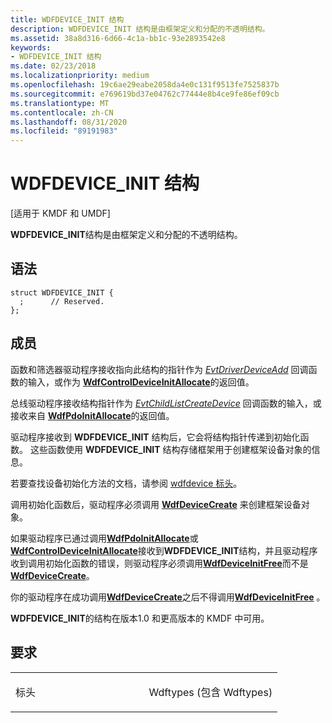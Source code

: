```yaml
---
title: WDFDEVICE_INIT 结构
description: WDFDEVICE_INIT 结构是由框架定义和分配的不透明结构。
ms.assetid: 38a8d316-6d66-4c1a-bb1c-93e2893542e8
keywords:
- WDFDEVICE_INIT 结构
ms.date: 02/23/2018
ms.localizationpriority: medium
ms.openlocfilehash: 19c6ae29eabe2058da4e0c131f9513fe7525837b
ms.sourcegitcommit: e769619bd37e04762c77444e8b4ce9fe86ef09cb
ms.translationtype: MT
ms.contentlocale: zh-CN
ms.lasthandoff: 08/31/2020
ms.locfileid: "89191983"
---
```

# <a name="wdfdevice_init-structure"></a>WDFDEVICE_INIT 结构


\[适用于 KMDF 和 UMDF\]

**WDFDEVICE_INIT**结构是由框架定义和分配的不透明结构。

<a name="syntax"></a>语法
------

```ManagedCPlusPlus
struct WDFDEVICE_INIT {
  ;      // Reserved.
};
```

<a name="members"></a>成员
----------

函数和筛选器驱动程序接收指向此结构的指针作为 [*EvtDriverDeviceAdd*](/windows-hardware/drivers/ddi/wdfdriver/nc-wdfdriver-evt_wdf_driver_device_add) 回调函数的输入，或作为 [**WdfControlDeviceInitAllocate**](/windows-hardware/drivers/ddi/wdfcontrol/nf-wdfcontrol-wdfcontroldeviceinitallocate)的返回值。

总线驱动程序接收结构指针作为 [*EvtChildListCreateDevice*](/windows-hardware/drivers/ddi/wdfchildlist/nc-wdfchildlist-evt_wdf_child_list_create_device) 回调函数的输入，或接收来自 [**WdfPdoInitAllocate**](/windows-hardware/drivers/ddi/wdfpdo/nf-wdfpdo-wdfpdoinitallocate)的返回值。

驱动程序接收到 **WDFDEVICE_INIT** 结构后，它会将结构指针传递到初始化函数。
这些函数使用 **WDFDEVICE_INIT** 结构存储框架用于创建框架设备对象的信息。

若要查找设备初始化方法的文档，请参阅 [wdfdevice 标头](/windows-hardware/drivers/ddi/wdfdevice/)。

调用初始化函数后，驱动程序必须调用 [**WdfDeviceCreate**](/windows-hardware/drivers/ddi/wdfdevice/nf-wdfdevice-wdfdevicecreate) 来创建框架设备对象。

如果驱动程序已通过调用[**WdfPdoInitAllocate**](/windows-hardware/drivers/ddi/wdfpdo/nf-wdfpdo-wdfpdoinitallocate)或[**WdfControlDeviceInitAllocate**](/windows-hardware/drivers/ddi/wdfcontrol/nf-wdfcontrol-wdfcontroldeviceinitallocate)接收到**WDFDEVICE_INIT**结构，并且驱动程序收到调用初始化函数的错误，则驱动程序必须调用[**WdfDeviceInitFree**](/windows-hardware/drivers/ddi/wdfdevice/nf-wdfdevice-wdfdeviceinitfree)而不是[**WdfDeviceCreate**](/windows-hardware/drivers/ddi/wdfdevice/nf-wdfdevice-wdfdevicecreate)。

你的驱动程序在成功调用[**WdfDeviceCreate**](/windows-hardware/drivers/ddi/wdfdevice/nf-wdfdevice-wdfdevicecreate)之后不得调用[**WdfDeviceInitFree**](/windows-hardware/drivers/ddi/wdfdevice/nf-wdfdevice-wdfdeviceinitfree) 。

**WDFDEVICE_INIT**的结构在版本1.0 和更高版本的 KMDF 中可用。


<a name="requirements"></a>要求
------------

<table>
<colgroup>
<col width="50%" />
<col width="50%" />
</colgroup>
<tbody>
<tr class="odd">
<td><p>标头</p></td>
<td>Wdftypes (包含 Wdftypes) </td>
</tr>
</tbody>
</table>